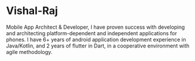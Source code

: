 # Vishal-Raj
Mobile App Architect &amp; Developer, I have proven success with developing and architecting platform-dependent and independent applications for phones. I have 6+ years of android application development experience in Java/Kotlin, and 2 years of flutter in Dart, in a cooperative environment with agile methodology. 
